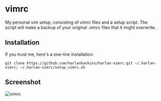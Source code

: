 vimrc
=====

My personal vim setup, consisting of vimrc files and a setup script.
The script will make a backup of your original .vimrc files that it might overwrite.

Installation
-----
If you trust me, here's a one-line installation:

    git clone https://github.com/harlanhaskins/harlan-vimrc.git ~/.harlan-vimrc; ~/.harlan-vimrc/setup_vimrc.sh

Screenshot
---
![vimrc](https://raw.githubusercontent.com/harlanhaskins/harlan-vimrc/master/vimrc.png)
